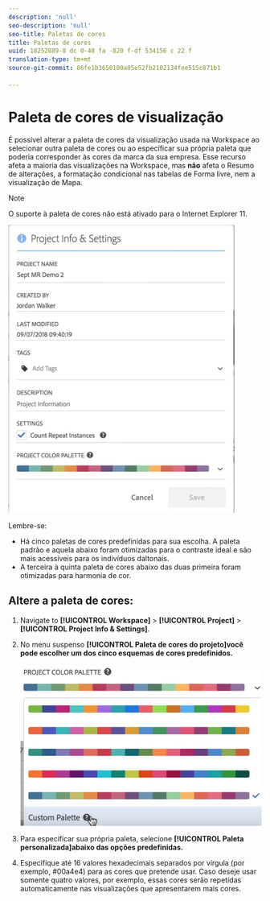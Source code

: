 ```yaml
---
description: 'null'
seo-description: 'null'
seo-title: Paletas de cores
title: Paletas de cores
uuid: 18252889-8 dc 0-48 fa -820 f-df 534156 c 22 f
translation-type: tm+mt
source-git-commit: 86fe1b3650100a05e52fb2102134fee515c871b1

---
```



# Paleta de cores de visualização

É possível alterar a paleta de cores da visualização usada na Workspace ao selecionar outra paleta de cores ou ao especificar sua própria paleta que poderia corresponder às cores da marca da sua empresa. Esse recurso afeta a maioria das visualizações na Workspace, mas **não** afeta o Resumo de alterações, a formatação condicional nas tabelas de Forma livre, nem a visualização de Mapa.

>[!NOTE]
>
>O suporte à paleta de cores não está ativado para o Internet Explorer 11.

![](assets/color_palettes.png)

Lembre-se:

* Há cinco paletas de cores predefinidas para sua escolha. A paleta padrão e aquela abaixo foram otimizadas para o contraste ideal e são mais acessíveis para os indivíduos daltonais.
* A terceira à quinta paleta de cores abaixo das duas primeira foram otimizadas para harmonia de cor.

## Altere a paleta de cores:

1. Navigate to **[!UICONTROL Workspace]** &gt; **[!UICONTROL Project]** &gt; **[!UICONTROL Project Info &amp; Settings]**.
1. No menu suspenso **[!UICONTROL Paleta de cores do projeto]você pode escolher um dos cinco esquemas de cores predefinidos.**

   ![](assets/custom_palette.png)

1. Para especificar sua própria paleta, selecione **[!UICONTROL Paleta personalizada]abaixo das opções predefinidas.**
1. Especifique até 16 valores hexadecimais separados por vírgula (por exemplo, #00a4e4) para as cores que pretende usar. Caso deseje usar somente quatro valores, por exemplo, essas cores serão repetidas automaticamente nas visualizações que apresentarem mais cores.

